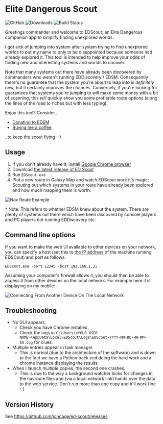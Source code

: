 # Elite Dangerous Scout

![GitHub](https://img.shields.io/github/license/joncage/ed-scout)
![Downloads](https://img.shields.io/github/downloads/joncage/ed-scout/total)
![Build Status](https://github.com/joncage/ed-scout/workflows/Build%20&%20Test/badge.svg)

Greetings commander and welcome to EDScout; an Elite Dangerous companion app to simplify finding unexplored worlds.

I got sick of jumping into system after system trying to find unexplored worlds to put my name to only to be disappointed because someone had already explored it. This tool is intended to help improve your odds of finding new and interesting systems and worlds to uncover.

Note that many systems out there have already been discovered by commanders who weren't running EDDiscovery / EDSM. Consequently there's no guarantee that the system you're about to leap into is _definitely_ new, but it certainly improves the chances. Conversely, if you're looking for guarantees that systems you're jumping to will make some money with a bit of scanning, this _will_ quickly show you some profitable route options (along the lines of the road to riches but with less typing).

Enjoy this tool? Consider..

* [Donating to EDSM](https://www.edsm.net/en_GB/donation)
* [Buying me a coffee](https://ko-fi.com/S6S8424WV)

..to keep the scout flying :-) 

## Usage
 
1. If you don't already have it, install [Google Chrome browser](https://www.google.com/intl/en_uk/chrome/)
1. Download [the latest release of ED Scout](https://github.com/joncage/ed-scout/releases/latest)
1. Run `EDScout.exe`
1. Plot a new route in Galaxy Map and watch EDScout work it's magic; Scouting out which systems in your route have already been explored and how much mapping them is worth.

![Nav Route Example](Images/UIExplained.png)

\* Note: This refers to whether EDSM knew about the system. There are plenty of systems out there which have been discoverd by console players and PC players not running EDDiscovery etc.

## Command line options

If you want to make the web UI available to other devices on your network, you can specify a host (set this to [the IP address](https://www.google.com/search?q=how+to+find+the+ip+address+of+a+windows+computer) of the machine running EDSCout) and port as follows:

`EDScout.exe -port 12345 -host 192.168.1.31`

Assuming your computer's firewall allows it, you should then be able to access it from other devices on the local network. For example here it is displaying on my mobile:

![Connecting From Another Device On The Local Network](Images/RunningOnMobile.png)

## Troubleshooting

* No GUI appears.
    * Check you have Chrome installed.
    * Check the logs in `C:\Users\<YOUR USER NAME>\AppData\Local\EDScout\Logs\EDScout-YYYY-MM-DD-HH-MM-SS.log` for clues.
* Multiple entries appear in task manager.
    * This is  normal (due to the architecture of the software) and is down to the fact we have a Python back end doing the hard work and a chrome instance displaying the results.
* When I launch multiple copies, the second one crashes.
    * This is due to the way a background watcher looks for changes in the navroute files and (via a local network link) hands over the data to the web service. Don't run more than one copy and it'll work fine :-)

## Version History

See https://github.com/joncage/ed-scout/releases
